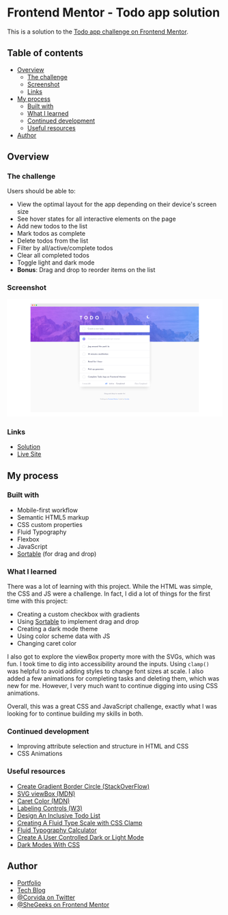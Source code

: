 # Frontend Mentor - Todo app solution

This is a solution to the [Todo app challenge on Frontend Mentor](https://www.frontendmentor.io/challenges/todo-app-Su1_KokOW).

## Table of contents

- [Overview](#overview)
  - [The challenge](#the-challenge)
  - [Screenshot](#screenshot)
  - [Links](#links)
- [My process](#my-process)
  - [Built with](#built-with)
  - [What I learned](#what-i-learned)
  - [Continued development](#continued-development)
  - [Useful resources](#useful-resources)
- [Author](#author)

## Overview

### The challenge

Users should be able to:

- View the optimal layout for the app depending on their device's screen size
- See hover states for all interactive elements on the page
- Add new todos to the list
- Mark todos as complete
- Delete todos from the list
- Filter by all/active/complete todos
- Clear all completed todos
- Toggle light and dark mode
- **Bonus**: Drag and drop to reorder items on the list

### Screenshot

![Desktop View](desktop-ss.png)

### Links

- [Solution](https://github.com/SheGeeks/Frontend-Mentor-Projects/tree/Frontend-Mentor-Projects/todo-app)
- [Live Site](https://shegeeks.github.io/Frontend-Mentor-Projects/todo-app/)

## My process

### Built with

- Mobile-first workflow
- Semantic HTML5 markup
- CSS custom properties
- Fluid Typography
- Flexbox
- JavaScript
- [Sortable](https://github.com/SortableJS/Sortable) (for drag and drop)

### What I learned

There was a lot of learning with this project. While the HTML was simple, the CSS and JS were a challenge. In fact, I did a lot of things for the first time with this project:

- Creating a custom checkbox with gradients
- Using [Sortable](https://github.com/SortableJS/Sortable) to implement drag and drop
- Creating a dark mode theme
- Using color scheme data with JS
- Changing caret color

I also got to explore the viewBox property more with the SVGs, which was fun. I took time to dig into accessibility around the inputs. Using `clamp()` was helpful to avoid adding styles to change font sizes at scale. I also added a few animations for completing tasks and deleting them, which was new for me. However, I very much want to continue digging into using CSS animations.

Overall, this was a great CSS and JavaScript challenge, exactly what I was looking for to continue building my skills in both.

### Continued development

- Improving attribute selection and structure in HTML and CSS
- CSS Animations

### Useful resources

- [Create Gradient Border Circle (StackOverFlow)](https://stackoverflow.com/questions/31388861/is-it-possible-to-create-a-gradient-border-on-a-circle-with-css3)
- [SVG viewBox (MDN)](https://developer.mozilla.org/en-US/docs/Web/SVG/Attribute/viewBox)
- [Caret Color (MDN)](https://developer.mozilla.org/en-US/docs/Web/CSS/caret-color)
- [Labeling Controls (W3)](https://www.w3.org/WAI/tutorials/forms/labels/)
- [Design An Inclusive Todo List](https://inclusive-components.design/a-todo-list/)
- [Creating A Fluid Type Scale with CSS Clamp](https://www.aleksandrhovhannisyan.com/blog/fluid-type-scale-with-css-clamp/)
- [Fluid Typography Calculator](https://royalfig.github.io/fluid-typography-calculator/)
- [Create A User Controlled Dark or Light Mode](https://piccalil.li/tutorial/create-a-user-controlled-dark-or-light-mode/)
- [Dark Modes With CSS](https://css-tricks.com/dark-modes-with-css/)

## Author

- [Portfolio](https://corvida.netlify.app/)
- [Tech Blog](https://shegeeks.net)
- [@Corvida on Twitter](https://www.twitter.com/corvida)
- [@SheGeeks on Frontend Mentor](https://www.frontendmentor.io/profile/shegeeks)
